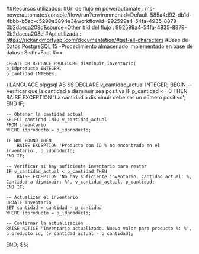 ##Recursos utilizados: 
#Url de flujo en powerautomate : ms-powerautomate:/console/flow/run?environmentid=Default-585a4d92-db1d-4bbb-b5ac-c5299e3894e3&workflowid=992599a4-54fa-4935-8879-0b2daeca208d&source=Other
#Id del flujo : 992599a4-54fa-4935-8879-0b2daeca208d
#Api utilizada : https://rickandmortyapi.com/documentation/#get-all-characters
#Base de Datos PostgreSQL 15 
-Procedimiento almacenado implementado en base de datos : SistInvFact
#==
    
    CREATE OR REPLACE PROCEDURE disminuir_inventario(
    p_idproducto INTEGER,
    p_cantidad INTEGER
)
LANGUAGE plpgsql
AS $$
DECLARE
    v_cantidad_actual INTEGER;
BEGIN
    -- Verificar que la cantidad a disminuir sea positiva
    IF p_cantidad <= 0 THEN
        RAISE EXCEPTION 'La cantidad a disminuir debe ser un número positivo';
    END IF;

    -- Obtener la cantidad actual
    SELECT cantidad INTO v_cantidad_actual
    FROM inventario
    WHERE idproducto = p_idproducto;

    IF NOT FOUND THEN
        RAISE EXCEPTION 'Producto con ID % no encontrado en el inventario', p_idproducto;
    END IF;

    -- Verificar si hay suficiente inventario para restar
    IF v_cantidad_actual < p_cantidad THEN
        RAISE EXCEPTION 'No hay suficiente inventario. Cantidad actual: %, Cantidad a disminuir: %', v_cantidad_actual, p_cantidad;
    END IF;

    -- Actualizar el inventario
    UPDATE inventario
    SET cantidad = cantidad - p_cantidad
    WHERE idproducto = p_idproducto;

    -- Confirmar la actualización
    RAISE NOTICE 'Inventario actualizado. Nuevo valor para producto %: %', p_producto_id, (v_cantidad_actual - p_cantidad);
END;
$$;





